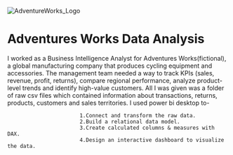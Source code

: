 ![AdventureWorks_Logo](https://github.com/Prat-21/Adventure-Works-Report/assets/165648053/68b7dc07-0956-4639-a522-753a4935799b)
# Adventures Works Data Analysis
I worked as a Business Intelligence Analyst for Adventures Works(fictional), a global manufacturing company that produces cycling equipment and accessories.
The management team needed a way to track KPIs (sales, revenue, profit, returns), compare regional performance, analyze product-level trends and identify high-value customers.
All I was given was a folder of raw csv files which contained information about transactions, returns, products, customers and sales territories.
I used power bi desktop to-

                           1.Connect and transform the raw data.
                           2.Build a relational data model.
                           3.Create calculated columns & measures with DAX.
                           4.Design an interactive dashboard to visualize the data.
